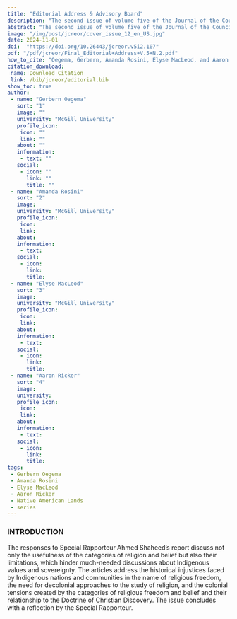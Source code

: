 ```yaml
---
title: "Editorial Address & Advisory Board"
description: "The second issue of volume five of the Journal of the Council for Research on Religion (JCREOR) is a special issue,  From Indigenous ‘Religions’ to Indigenous Values. Planned and realized in collaboration with Philip P. Arnold (Syracuse University)"
abstract: "The second issue of volume five of the Journal of the Council for Research on Religion (JCREOR) is a special issue,  From Indigenous ‘Religions’ to Indigenous Values. Planned and realized in collaboration with Philip P. Arnold (Syracuse University), the Indigenous Values Initiative (IVI), and the American Indian Law Alliance (AILA), this volume offers a collection of responses and articles that speak to the themes and tensions noted in the Report on Indigenous Religious Freedom or Belief, presented by the United Nation’s Office of the External Special Rapporteur on Religious Freedom or Belief, which we have gained special permission to republish here in full. This issue provides input on the report but also examines the restrictions and limitations imposed by the categories of religion and/or belief when working with Indigenous nations and communities."
image: "/img/post/jcreor/cover_issue_12_en_US.jpg"
date: 2024-11-01
doi:  "https://doi.org/10.26443/jcreor.v5i2.107"
pdf: "/pdf/jcreor/Final_Editorial+Address+V.5+N.2.pdf"
how_to_cite: "Oegema, Gerbern, Amanda Rosini, Elyse MacLeod, and Aaron Ricker. 2024. “Editorial Address & Advisory Board”. Journal of the Council for Research on Religion 5 (2). Montreal, QC, Canada:i."
citation_download: 
 name: Download Citation
 link: /bib/jcreor/editorial.bib
show_toc: true
author: 
 - name: "Gerbern Oegema"
   sort: "1"
   image: ""
   university: "McGill University"
   profile_icon: 
    icon: ""
    link: ""
   about: ""
   information: 
    - text: ""
   social:
    - icon: ""
      link: ""
      title: ""
 - name: "Amanda Rosini"
   sort: "2"
   image: 
   university: "McGill University"
   profile_icon: 
    icon: 
    link: 
   about: 
   information: 
    - text: 
   social:
    - icon: 
      link: 
      title: 
 - name: "Elyse MacLeod"
   sort: "3"
   image: 
   university: "McGill University"
   profile_icon: 
    icon: 
    link: 
   about: 
   information: 
    - text: 
   social:
    - icon: 
      link: 
      title: 
 - name: "Aaron Ricker"
   sort: "4"
   image: 
   university: 
   profile_icon: 
    icon: 
    link: 
   about: 
   information: 
    - text: 
   social:
    - icon: 
      link: 
      title: 
tags: 
 - Gerbern Oegema
 - Amanda Rosini
 - Elyse MacLeod
 - Aaron Ricker
 - Native American Lands
 - series
---
```


### INTRODUCTION

The responses to Special Rapporteur Ahmed Shaheed’s report discuss not only the usefulness of the categories of religion and belief but also their limitations, which hinder much-needed discussions about Indigenous values and sovereignty. The articles address the historical injustices faced by Indigenous nations and communities in the name of religious freedom, the need for decolonial approaches to the study of religion, and the colonial tensions created by the categories of religious freedom and belief and their relationship to the Doctrine of Christian Discovery. The issue concludes with a reflection by the Special Rapporteur.
